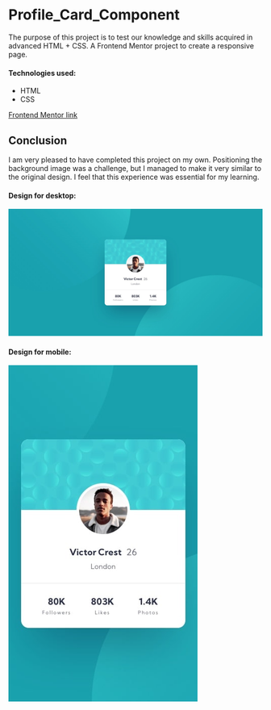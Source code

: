 # Profile_Card_Component

The purpose of this project is to test our knowledge and skills acquired in advanced HTML + CSS.
A Frontend Mentor project to create a responsive page.

#### Technologies used:
*  HTML
*  CSS

[Frontend Mentor link](https://www.frontendmentor.io/challenges/profile-card-component-cfArpWshJ)

## Conclusion

I am very pleased to have completed this project on my own.
Positioning the background image was a challenge, but I managed to make it very similar to the original design.
I feel that this experience was essential for my learning.


#### Design for desktop:
![Profile_Card_Component_Desktop](./design/desktop-design.jpg)

#### Design for mobile:
![Profile_Card_Component_Mobile](./design/mobile-design.jpg)

